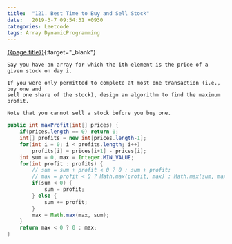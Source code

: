 ```yaml
---
title:  "121. Best Time to Buy and Sell Stock"
date:   2019-3-7 09:54:31 +0930
categories: Leetcode
tags: Array DynamicProgramming
---
```


[{{page.title}}](https://leetcode.com/problems/best-time-to-buy-and-sell-stock/){:target="_blank"}

    Say you have an array for which the ith element is the price of a given stock on day i.

    If you were only permitted to complete at most one transaction (i.e., buy one and
    sell one share of the stock), design an algorithm to find the maximum profit.

    Note that you cannot sell a stock before you buy one.


```java
public int maxProfit(int[] prices) {
    if(prices.length == 0) return 0;
    int[] profits = new int[prices.length-1];
    for(int i = 0; i < profits.length; i++)
        profits[i] = prices[i+1] - prices[i];
    int sum = 0, max = Integer.MIN_VALUE;
    for(int profit : profits) {
        // sum = sum + profit < 0 ? 0 : sum + profit;
        // max = profit < 0 ? Math.max(profit, max) : Math.max(sum, max);
        if(sum < 0) {
            sum = profit;
        } else {
            sum += profit;
        }
        max = Math.max(max, sum);
    }
    return max < 0 ? 0 : max;
}
```
